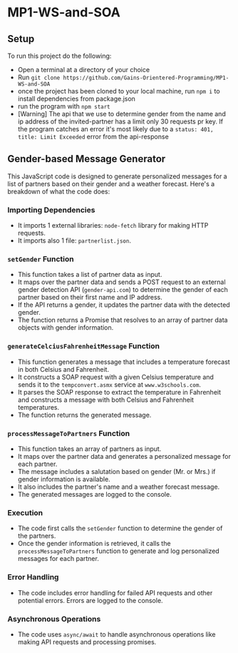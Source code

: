 # MP1-WS-and-SOA
## Setup
To run this project do the following:
- Open a terminal at a directory of your choice
- Run `git clone https://github.com/Gains-Orientered-Programming/MP1-WS-and-SOA`
- once the project has been cloned to your local machine, run `npm i` to install dependencies from package.json
- run the program with `npm start`
- [Warning] The api that we use to determine gender from the name and ip address of the invited-partner has a limit only 30 requests pr key. 
If the program catches an error it's most likely due to a `status: 401, title: Limit Exceeded` error from the api-response

## Gender-based Message Generator

This JavaScript code is designed to generate personalized messages for a list of partners based on their gender and a weather forecast. Here's a breakdown of what the code does:

### Importing Dependencies
- It imports 1 external libraries: `node-fetch` library for making HTTP requests.
- It imports also 1 file: `partnerlist.json`.

### `setGender` Function
- This function takes a list of partner data as input.
- It maps over the partner data and sends a POST request to an external gender detection API (`gender-api.com`) to determine the gender of each partner based on their first name and IP address.
- If the API returns a gender, it updates the partner data with the detected gender.
- The function returns a Promise that resolves to an array of partner data objects with gender information.

### `generateCelciusFahrenheitMessage` Function
- This function generates a message that includes a temperature forecast in both Celsius and Fahrenheit.
- It constructs a SOAP request with a given Celsius temperature and sends it to the `tempconvert.asmx` service at `www.w3schools.com`.
- It parses the SOAP response to extract the temperature in Fahrenheit and constructs a message with both Celsius and Fahrenheit temperatures.
- The function returns the generated message.

### `processMessageToPartners` Function
- This function takes an array of partners as input.
- It maps over the partner data and generates a personalized message for each partner.
- The message includes a salutation based on gender (Mr. or Mrs.) if gender information is available.
- It also includes the partner's name and a weather forecast message.
- The generated messages are logged to the console.

### Execution
- The code first calls the `setGender` function to determine the gender of the partners.
- Once the gender information is retrieved, it calls the `processMessageToPartners` function to generate and log personalized messages for each partner.

### Error Handling
- The code includes error handling for failed API requests and other potential errors. Errors are logged to the console.

### Asynchronous Operations
- The code uses `async/await` to handle asynchronous operations like making API requests and processing promises.
